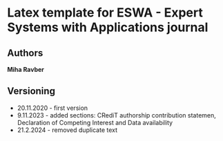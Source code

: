 # Latex template for ESWA - Expert Systems with Applications journal

## Authors

**Miha Ravber**

## Versioning

* 20.11.2020 - first version
* 9.11.2023 - added sections: CRediT authorship contribution statemen, Declaration of Competing Interest and Data availability
* 21.2.2024 - removed duplicate text

